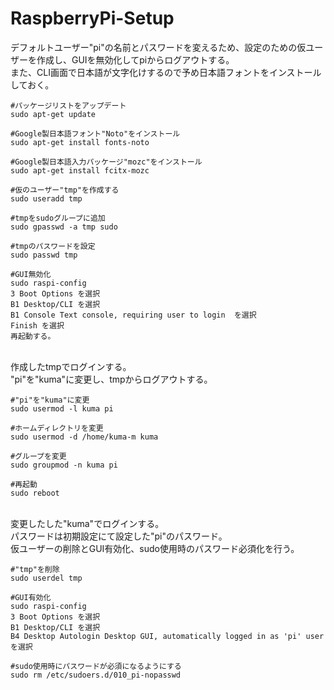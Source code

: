 # RaspberryPi-Setup

デフォルトユーザー"pi"の名前とパスワードを変えるため、設定のための仮ユーザーを作成し、GUIを無効化してpiからログアウトする。<br>
また、CLI画面で日本語が文字化けするので予め日本語フォントをインストールしておく。

    #パッケージリストをアップデート
    sudo apt-get update
    
    #Google製日本語フォント"Noto"をインストール
    sudo apt-get install fonts-noto
    
    #Google製日本語入力パッケージ"mozc"をインストール
    sudo apt-get install fcitx-mozc

    #仮のユーザー"tmp"を作成する
    sudo useradd tmp
    
    #tmpをsudoグループに追加
    sudo gpasswd -a tmp sudo
    
    #tmpのパスワードを設定
    sudo passwd tmp

    #GUI無効化
    sudo raspi-config
    3 Boot Options を選択
    B1 Desktop/CLI を選択
    B1 Console Text console, requiring user to login  を選択
    Finish を選択
    再起動する。
    
<br>
作成したtmpでログインする。<br>
"pi"を"kuma"に変更し、tmpからログアウトする。<br>

    #"pi"を"kuma"に変更
    sudo usermod -l kuma pi
    
    #ホームディレクトリを変更
    sudo usermod -d /home/kuma-m kuma
    
    #グループを変更
    sudo groupmod -n kuma pi
    
    #再起動
    sudo reboot

<br>
変更したした"kuma"でログインする。<br>
パスワードは初期設定にて設定した"pi"のパスワード。<br>
仮ユーザーの削除とGUI有効化、sudo使用時のパスワード必須化を行う。<br>

    #"tmp"を削除
    sudo userdel tmp
    
    #GUI有効化
    sudo raspi-config
    3 Boot Options を選択
    B1 Desktop/CLI を選択
    B4 Desktop Autologin Desktop GUI, automatically logged in as 'pi' user を選択
    
    #sudo使用時にパスワードが必須になるようにする
    sudo rm /etc/sudoers.d/010_pi-nopasswd 
